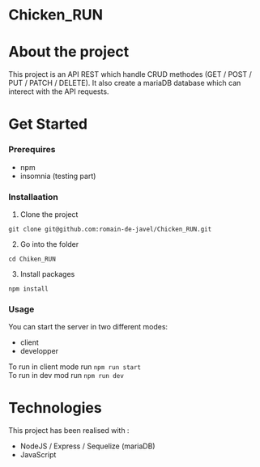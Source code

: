 # Chicken_RUN

# About the project
This project is an API REST which handle CRUD methodes (GET / POST / PUT / PATCH / DELETE).
It also create a mariaDB database which can interect with the API requests.

# Get Started
### Prerequires
* npm
* insomnia (testing part)

### Installaation
1. Clone the project
```
git clone git@github.com:romain-de-javel/Chicken_RUN.git
```
2. Go into the folder
```
cd Chiken_RUN
```
3.  Install packages
```
npm install
```

### Usage
You can start the server in two different modes:
* client
* developper

To run in client mode run ```npm run start```<br/>
To run in dev mod run ```npm run dev```

# Technologies
This project has been realised with :
* NodeJS / Express / Sequelize (mariaDB)
* JavaScript 

